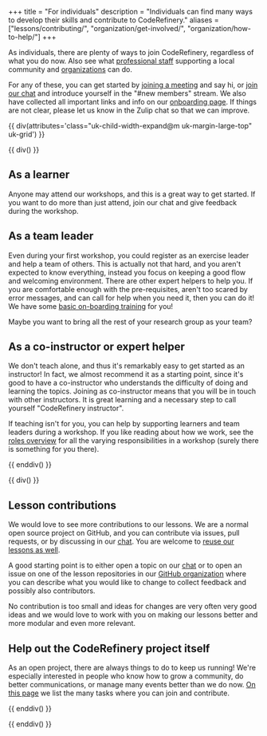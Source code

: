 +++
title = "For individuals"
description = "Individuals can find many ways to develop their skills and contribute to CodeRefinery."
aliases = ["lessons/contributing/", "organization/get-involved/", "organization/how-to-help/"]
+++

As individuals, there are plenty of ways to join CodeRefinery, regardless of
what you do now.  Also see what [professional staff](@/join/staff.md)
supporting a local community and [organizations](@/join/organizations.md) can
do.

For any of these, you can get started by [joining a
meeting](@/join/meetings.md) and say hi, or [join our
chat](https://coderefinery.github.io/manuals/chat/) and introduce yourself in
the "#new members" stream. We also have collected all important links and info on 
our [onboarding page](https://coderefinery.github.io/manuals/onboarding/).
If things are not clear, please let us know in the Zulip chat so that we can improve. 


{{ div(attributes='class="uk-child-width-expand@m uk-margin-large-top" uk-grid') }}

{{ div() }}


## As a learner

Anyone may attend our workshops, and this is a great way to get started.  If
you want to do more than just attend, join our chat and give feedback during
the workshop.


## As a team leader

Even during your first workshop, you could register as an exercise leader and
help a team of others.  This is actually not that hard, and you aren't expected
to know everything, instead you focus on keeping a good flow and welcoming
environment.  There are other expert helpers to help you.  If you are
comfortable enough with the pre-requisites, aren't too scared by error
messages, and can call for help when you need it, then you can do it! We have
some [basic on-boarding
training](https://coderefinery.github.io/manuals/team-leaders/) for you!

Maybe you want to bring all the rest of your research group as your team?


## As a co-instructor or expert helper

We don't teach alone, and thus it's remarkably easy to get started as an
instructor!  In fact, we almost recommend it as a starting point, since it's
good to have a co-instructor who understands the difficulty of doing and
learning the topics. Joining as co-instructor means that you will be in touch
with other instructors. It is great learning and a necessary step to call
yourself "CodeRefinery instructor".

If teaching isn't for you, you can help by supporting learners and team leaders
during a workshop.  If you like reading about how we work, see the [roles
overview](https://coderefinery.github.io/manuals/roles-overview/) for all the
varying responsibilities in a workshop (surely there is something for you
there).


{{ enddiv() }}

{{ div() }}


## Lesson contributions

We would love to see more contributions to our lessons. We are a normal open
source project on GitHub, and you can contribute via issues, pull requests, or
by discussing in our [chat](https://coderefinery.zulipchat.com/).  You are
welcome to [reuse our lessons as well](@/lessons/reusing.md).

A good starting point is to either open a topic on our
[chat](https://coderefinery.zulipchat.com/) or to open an issue on one of the
lesson repositories in our [GitHub
organization](https://github.com/coderefinery) where you can describe what you
would like to change to collect feedback and possibly also contributors.

No contribution is too small and ideas for changes are very often very good
ideas and we would love to work with you on making our lessons better and more
modular and even more relevant.


## Help out the CodeRefinery project itself

As an open project, there are always things to do to keep us running!  We're
especially interested in people who know how to grow a community, do better
communications, or manage many events better than we do now. [On this
page](@/tasks.md) we list the many tasks where you can join and contribute.


{{ enddiv() }}

{{ enddiv() }}
